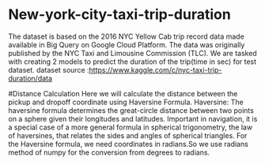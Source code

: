 # New-york-city-taxi-trip-duration
The dataset is based on the 2016 NYC Yellow Cab trip record data made available in Big Query on Google Cloud Platform. The data was originally published 
by the NYC Taxi and Limousine Commission (TLC).
We are tasked with creating 2 models to predict the duration of the trip(time in sec) for test dataset. dataset source :https://www.kaggle.com/c/nyc-taxi-trip-duration/data

#Distance Calculation
Here we will calculate the distance between the pickup and dropoff coordinate using Haversine Formula. Haversine:
The haversine formula determines the great-circle distance between two points on a sphere given their longitudes and latitudes. Important in navigation, 
it is a special case of a more general formula in spherical trigonometry, the law of haversines, that relates the sides and angles of spherical triangles. 
For the Haversine formula, we need coordinates in radians.So we use radians method of numpy for the conversion from degrees to radians.
